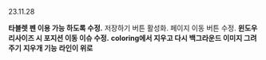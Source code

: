 23.11.28

**타블렛 펜 이용 가능 하도록 수정.**
저장하기 버튼 활성화.
페이지 이동 버튼 수정.
**윈도우 리사이즈 시 포지션 이동 이슈 수정.**
**coloring에서 지우고 다시 백그라운드 이미지 그려주기**
**지우개 기능**
**라인이 위로**